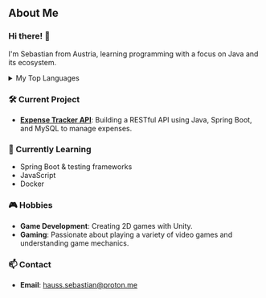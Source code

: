 ## About Me
### Hi there! 👋
I'm Sebastian from Austria, learning programming with a focus on Java and its ecosystem.

<details>
<summary>My Top Languages</summary>

| Rank | Languages     |
|-----:|---------------|
|     1|  Java         |
|     2|  C#           |
|     3|  SQL          |

</details>

### 🛠️ Current Project
- **[Expense Tracker API](https://roadmap.sh/projects/expense-tracker-api)**: Building a RESTful API using Java, Spring Boot, and MySQL to manage expenses.

### 🌱 Currently Learning
- Spring Boot & testing frameworks
- JavaScript
- Docker

### 🎮 Hobbies
- **Game Development**: Creating 2D games with Unity.
- **Gaming**: Passionate about playing a variety of video games and understanding game mechanics.

### 📫 Contact
- **Email**: [hauss.sebastian@proton.me](mailto:hauss.sebastian@proton.me)
